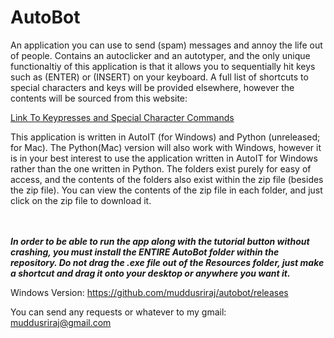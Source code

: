 # AutoBot

An application you can use to send (spam) messages and annoy the life out of people. Contains an autoclicker and an autotyper, and the only unique functionaltiy of this application is that it allows you to sequentially hit keys such as (ENTER) or (INSERT) on your keyboard. A full list of shortcuts to special characters and keys will be provided elsewhere, however the contents will be sourced from this website:

<a href="https://www.autoitscript.com/autoit3/docs/functions/Send.htm#:~:text=N.B.%20Windows%20does%20not%20allow%20the,new%20menu%20or%20collapse%20a%20submenu">Link To Keypresses and Special Character Commands</a>

This application is written in AutoIT (for Windows) and Python (unreleased; for Mac). The Python(Mac) version will also work with Windows, however it is in your best interest to use the application written in AutoIT for Windows rather than the one written in Python. The folders exist purely for easy of access, and the contents of the folders also exist within the zip file (besides the zip file). You can view the contents of the zip file in each folder, and just click on the zip file to download it.

<br><br>
<i><b>In order to be able to run the app along with the tutorial button without crashing, you must install the ENTIRE AutoBot folder within the repository. Do not drag the .exe file out of the Resources folder, just make a shortcut and drag it onto your desktop or anywhere you want it.</b></i>

Windows Version: https://github.com/muddusriraj/autobot/releases

You can send any requests or whatever to my gmail: muddusriraj@gmail.com
